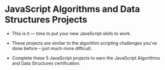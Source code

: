 # JavaScript Algorithms and Data Structures Projects

- This is it — time to put your new JavaScript skills to work.
- These projects are similar to the algorithm scripting challenges you've done before – just much more difficult.

- Complete these 5 JavaScript projects to earn the JavaScript Algorithms and Data Structures certification.
